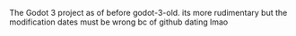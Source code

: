 The Godot 3 project as of before godot-3-old. its more rudimentary but the modification dates must be wrong bc of github dating lmao
